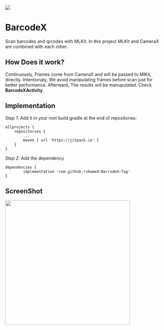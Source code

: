[![](https://jitpack.io/v/rvhamed/BarcodeX.svg)](https://jitpack.io/#rvhamed/BarcodeX)


# BarcodeX 

Scan barcodes and qrcodes with MLKit. In this project MLKit and CameraX are combined with each other.

## How Does it work?
Continuously, Frames come from CameraX and will be passed to MlKit, directly. Intentionaly, We avoid manipulating frames before scan just for better performance. Afterward, The results will be manupulated. Check **BarcodeXActivity**.

## Implementation

*Step 1:* Add it in your root build.gradle at the end of repositories:

 	allprojects {
		repositories {
			...
			maven { url 'https://jitpack.io' }
		}
	}

*Step 2:* Add the dependency

	dependencies {
	        implementation 'com.github.rvhamed:BarcodeX:Tag'
	}
  
 
 ## ScreenShot
  
 <img src="https://github.com/rvhamed/BarcodeX/blob/master/screen_shot_1.png?raw=true" width="400" />
  






